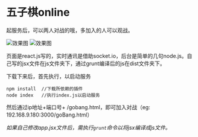 五子棋online
===================

起服务后，可以两人对战的哦，多加入的人可以观战。

![效果图](https://img-ys011.didistatic.com/static/dc2img/pic1.png)
![效果图](https://img-ys011.didistatic.com/static/dc2img/impression.gif)

页面是react.js写的，实时通讯是借助socket.io，后台是简单的几句node.js。自己写的jsx文件在js文件夹下，通过grunt编译后的js在dist文件夹下。

下载下来后，首先执行，以启动服务

    npm install  //下载所依赖的插件
    node index   //执行index.js以启动服务

然后通过ip地址+端口号+ /gobang.html，即可加入对战（eg: 192.168.9.180:3000/goBang.html）

*如果自己修改app.jsx文件后，需执行`grunt`命令以将jsx编译成js文件。*
